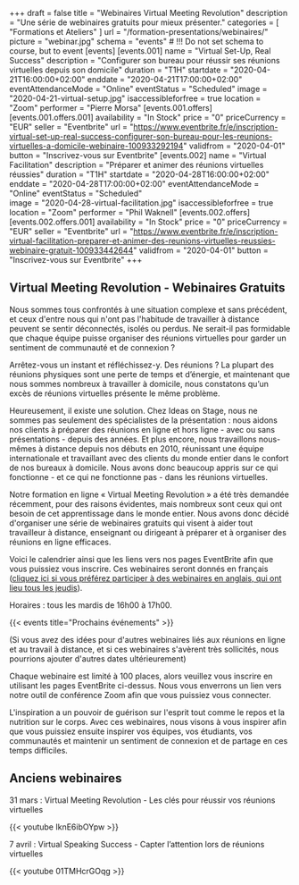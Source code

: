 +++
draft 			= false
title 			= "Webinaires Virtual Meeting Revolution"
description		= "Une série de webinaires gratuits pour mieux présenter."
categories		= [ "Formations et Ateliers" ]
url	 			= "/formation-presentations/webinaires/"
picture			= "webinar.jpg"
schema			= "events" # !!! Do not set schema to course, but to event
[events]
	[events.001]
		name		= "Virtual Set-Up, Real Success"
		description	= "Configurer son bureau pour réussir ses réunions virtuelles depuis son domicile"
		duration	= "T1H"
		startdate	= "2020-04-21T16:00:00+02:00"
		enddate		= "2020-04-21T17:00:00+02:00"
		eventAttendanceMode = "Online"
		eventStatus	= "Scheduled"
		image		= "2020-04-21-virtual-setup.jpg"
		isaccessibleforfree = true
		location		= "Zoom"
		performer	= "Pierre Morsa"
		[events.001.offers]
			[events.001.offers.001]
				availability = "In Stock"
				price = "0"
				priceCurrency = "EUR"
				seller = "Eventbrite"
				url = "https://www.eventbrite.fr/e/inscription-virtual-set-up-real-success-configurer-son-bureau-pour-les-reunions-virtuelles-a-domicile-webinaire-100933292194"
				validfrom = "2020-04-01"
				button = "Inscrivez-vous sur Eventbrite"
	[events.002]
		name		= "Virtual Facilitation"
		description	= "Préparer et animer des réunions virtuelles réussies"
		duration	= "T1H"
		startdate	= "2020-04-28T16:00:00+02:00"
		enddate		= "2020-04-28T17:00:00+02:00"
		eventAttendanceMode = "Online"
		eventStatus	= "Scheduled"		
		image		= "2020-04-28-virtual-facilitation.jpg"
		isaccessibleforfree = true
		location		= "Zoom"
		performer	= "Phil Waknell"
		[events.002.offers]
			[events.002.offers.001]
				availability = "In Stock"
				price = "0"
				priceCurrency = "EUR"
				seller = "Eventbrite"
				url = "https://www.eventbrite.fr/e/inscription-virtual-facilitation-preparer-et-animer-des-reunions-virtuelles-reussies-webinaire-gratuit-100933442644"
				validfrom = "2020-04-01"
				button = "Inscrivez-vous sur Eventbrite"
+++

## Virtual Meeting Revolution - Webinaires Gratuits

Nous sommes tous confrontés à une situation complexe et sans précédent, et ceux d'entre nous qui n'ont pas l'habitude de travailler à distance peuvent se sentir déconnectés, isolés ou perdus. Ne serait-il pas formidable que chaque équipe puisse organiser des réunions virtuelles pour garder un sentiment de communauté et de connexion ?

Arrêtez-vous un instant et réfléchissez-y. Des réunions ? La plupart des réunions physiques sont une perte de temps et d’énergie, et maintenant que nous sommes nombreux à travailler à domicile, nous constatons qu’un excès de réunions virtuelles présente le même problème.

Heureusement, il existe une solution. Chez Ideas on Stage, nous ne sommes pas seulement des spécialistes de la présentation : nous aidons nos clients à préparer des réunions en ligne et hors ligne - avec ou sans présentations - depuis des années. Et plus encore, nous travaillons nous-mêmes à distance depuis nos débuts en 2010, réunissant une équipe internationale et travaillant avec des clients du monde entier dans le confort de nos bureaux à domicile. Nous avons donc beaucoup appris sur ce qui fonctionne - et ce qui ne fonctionne pas - dans les réunions virtuelles.

Notre formation en ligne « Virtual Meeting Revolution » a été très demandée récemment, pour des raisons évidentes, mais nombreux sont ceux qui ont besoin de cet apprentissage dans le monde entier. Nous avons donc décidé d'organiser une série de webinaires gratuits qui visent à aider tout travailleur à distance, enseignant ou dirigeant à préparer et à organiser des réunions en ligne efficaces.

Voici le calendrier ainsi que les liens vers nos pages EventBrite afin que vous puissiez vous inscrire. Ces webinaires seront donnés en français ([cliquez ici si vous préférez participer à des webinaires en anglais, qui ont lieu tous les jeudis](https://www.ideasonstage.com/presentations-training/webinars/)).

Horaires : tous les mardis de 16h00 à 17h00.

{{< events title="Prochains événements" >}}

(Si vous avez des idées pour d'autres webinaires liés aux réunions en ligne et au travail à distance, et si ces webinaires s'avèrent très sollicités, nous pourrions ajouter d'autres dates ultérieurement)

Chaque webinaire est limité à 100 places, alors veuillez vous inscrire en utilisant les pages EventBrite ci-dessus. Nous vous enverrons un lien vers notre outil de conférence Zoom afin que vous puissiez vous connecter.

L'inspiration a un pouvoir de guérison sur l'esprit tout comme le repos et la nutrition sur le corps. Avec ces webinaires, nous visons à vous inspirer afin que vous puissiez ensuite inspirer vos équipes, vos étudiants, vos communautés et maintenir un sentiment de connexion et de partage en ces temps difficiles.

## Anciens webinaires

31 mars : Virtual Meeting Revolution - Les clés pour réussir vos réunions virtuelles

{{< youtube IknE6ibOYpw >}}

7 avril : Virtual Speaking Success - Capter l’attention lors de réunions virtuelles

{{< youtube 01TMHcrGOqg >}}
